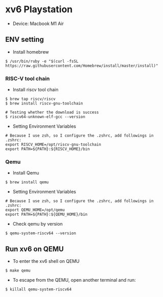 # xv6 Playstation
* Device: Macbook M1 Air
## ENV setting
* Install homebrew
```shell
$ /usr/bin/ruby -e "$(curl -fsSL https://raw.githubusercontent.com/Homebrew/install/master/install)"
```
### RISC-V tool chain
* Install riscv tool chain
```shell
$ brew tap riscv/riscv
$ brew install riscv-gnu-toolchain

# Testing whether the download is success
$ riscv64-unknown-elf-gcc --version
```
* Setting Environment Variables 
```shell
# Because I use zsh, so I configure the .zshrc, add followings in .zshrc:
export RISCV_HOME=/opt/riscv-gnu-toolchain
export PATH=${PATH}:${RISCV_HOME}/bin
```

### Qemu
* Install Qemu
```shell
$ brew install qemu
```
* Setting Environment Variables 
```shell
# Because I use zsh, so I configure the .zshrc, add followings in .zshrc:
export QEMU_HOME=/opt/qemu
export PATH=${PATH}:${QEMU_HOME}/bin
```
* Check qemu by version
```shell
$ qemu-system-riscv64 --version
```

## Run xv6 on QEMU
* To enter the xv6 shell on QEMU
```shell
$ make qemu
```

* To escape from the QEMU, open another terminal and run:
```shell
$ killall qemu-system-riscv64
```
